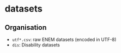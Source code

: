 # datasets
## Organisation
- `utf*.csv`: raw ENEM datasets (encoded in UTF-8)
- `dis`: Disability datasets
